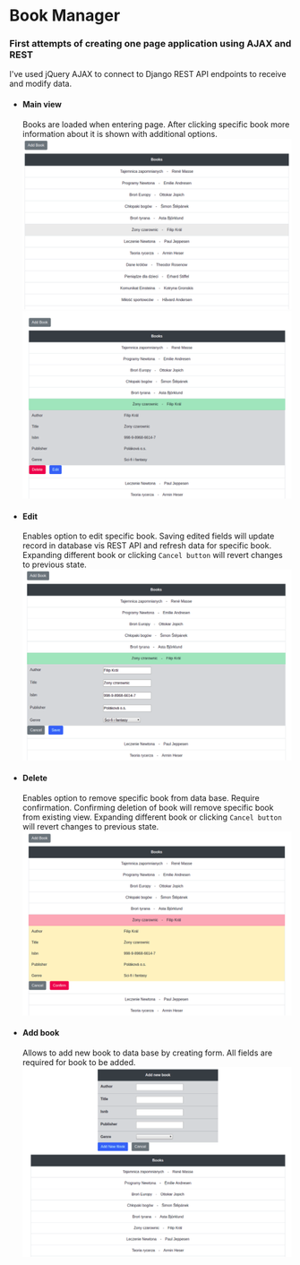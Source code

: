 # Book Manager
### First attempts of creating one page application using AJAX and REST 
I've used jQuery AJAX to connect to Django REST API endpoints to receive and modify data. 

* #### Main view
    Books are loaded when entering page.
    After clicking specific book more information about it is shown with additional options.
    ![Screenshot](/img/main_view.png)
    ![Screenshot](/img/main_view_2.png)

* #### Edit
    Enables option to edit specific book.
    Saving edited fields will update record in database vis REST API and refresh data for specific book.
    Expanding different book or clicking `Cancel button` will revert changes to previous state.
    ![Screenshot](/img/edit_view.png)

* #### Delete
    Enables option to remove specific book from data base. Require confirmation.
    Confirming deletion of book will remove specific book from existing view.
    Expanding different book or clicking `Cancel button` will revert changes to previous state.
    ![Screenshot](/img/delete_view.png)

* #### Add book
    Allows to add new book to data base by creating form. All fields are required for book to be added.
    ![Screenshot](/img/add_book_view.png)

